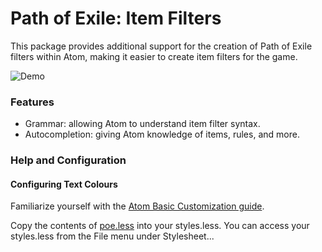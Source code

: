# Path of Exile: Item Filters

This package provides additional support for the creation of Path of Exile filters within Atom, making it easier to create item filters for the game.

![Demo](https://raw.githubusercontent.com/callum-ramage/path-of-exile-item-filter/master/demo.gif)

### Features
* Grammar: allowing Atom to understand item filter syntax.
* Autocompletion: giving Atom knowledge of items, rules, and more.

### Help and Configuration

#### Configuring Text Colours
Familiarize yourself with the [Atom Basic Customization guide](http://flight-manual.atom.io/using-atom/sections/basic-customization/).

Copy the contents of [poe.less](https://github.com/callum-ramage/path-of-exile-item-filter/blob/master/styles/poe.less) into your styles.less.
You can access your styles.less from the File menu under Stylesheet...
